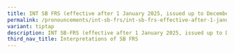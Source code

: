 ```yaml
---
title: INT SB FRS (effective after 1 January 2025, issued up to December 2025)
permalink: /pronouncements/int-sb-frs/int-sb-frs-effective-after-1-january-2025-issued-up-to-december-2025/
variant: tiptap
description: INT SB-FRS (effective after 1 January 2025, issued up to December 2025)
third_nav_title: Interpretations of SB FRS
---
```

